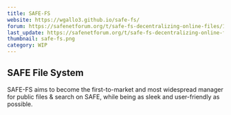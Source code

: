 ```yaml
---
title: SAFE-FS
website: https://wgallo3.github.io/safe-fs/
forum: https://safenetforum.org/t/safe-fs-decentralizing-online-files/10024
last_update: https://safenetforum.org/t/safe-fs-decentralizing-online-files/10024/157
thumbnail: safe-fs.png
category: WIP
---
```


## SAFE File System

SAFE-FS aims to become the first-to-market and most widespread manager for public files & search on SAFE, while being as sleek and user-friendly as possible.
